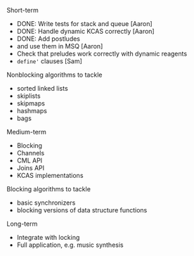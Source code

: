 Short-term

- DONE: Write tests for stack and queue [Aaron]
- DONE: Handle dynamic KCAS correctly [Aaron]
- DONE: Add postludes 
- and use them in MSQ [Aaron]
- Check that preludes work correctly with dynamic reagents
- `define'` clauses [Sam]

Nonblocking algorithms to tackle

- sorted linked lists
- skiplists
- skipmaps
- hashmaps
- bags

Medium-term

- Blocking
- Channels
- CML API
- Joins API
- KCAS implementations

Blocking algorithms to tackle

- basic synchronizers
- blocking versions of data structure functions

Long-term

- Integrate with locking
- Full application, e.g. music synthesis